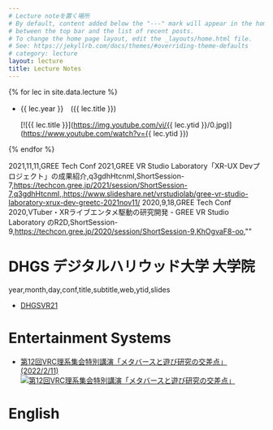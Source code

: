 ```yaml
---
# Lecture noteを置く場所
# By default, content added below the "---" mark will appear in the home page
# between the top bar and the list of recent posts.
# To change the home page layout, edit the _layouts/home.html file.
# See: https://jekyllrb.com/docs/themes/#overriding-theme-defaults
# category: lecture
layout: lecture
title: Lecture Notes
---
```


{% for lec in site.data.lecture %}


- {{ lec.year }}　({{ lec.title }})

  [![{{ lec.title }}](https://img.youtube.com/vi/{{ lec.ytid }}/0.jpg)](https://www.youtube.com/watch?v={{ lec.ytid }})

{% endfor %}


2021,11,11,GREE Tech Conf 2021,GREE VR Studio Laboratory「XR-UX Devプロジェクト」の成果紹介,q3gdhHtcnmI,ShortSession-7,https://techcon.gree.jp/2021/session/ShortSession-7,q3gdhHtcnmI,,https://www.slideshare.net/vrstudiolab/gree-vr-studio-laboratory-xrux-dev-greetc-2021nov11/
2020,9,18,GREE Tech Conf 2020,VTuber・XRライブエンタメ駆動の研究開発 - GREE VR Studio Laboratory のR2D,ShortSession-9,https://techcon.gree.jp/2020/session/ShortSession-9,KhOgvaF8-oo,""

# DHGS デジタルハリウッド大学 大学院 

year,month,day,conf,title,subtitle,web,ytid,slides

- [DHGSVR21](https://akihiko.shirai.as/dhgs/)

# Entertainment Systems

- [第12回VRC理系集会特別講演「メタバースと遊び研究の交差点」(2022/2/11)](https://akihiko.shirai.as/lecture/2022/02/12/Rikei-Meetup.html)
[![第12回VRC理系集会特別講演「メタバースと遊び研究の交差点」](https://img.youtube.com/vi/wGlwf8bsLQ4/0.jpg)](https://www.youtube.com/watch?v=wGlwf8bsLQ4)


# English


